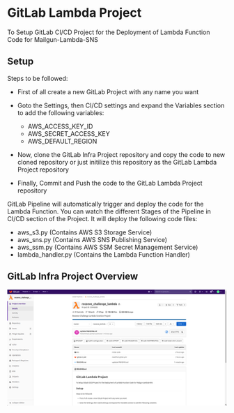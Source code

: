 # GitLab Lambda Project

To Setup GitLab CI/CD Project for the Deployment of Lambda Function Code for Mailgun-Lambda-SNS

## Setup

Steps to be followed:

* First of all create a new GitLab Project with any name you want

* Goto the Settings, then CI/CD settings and expand the Variables section to add the following variables:
    - AWS_ACCESS_KEY_ID
    - AWS_SECRET_ACCESS_KEY
    - AWS_DEFAULT_REGION

* Now, clone the GitLab Infra Project repository and copy the code to new cloned repository or just initilize this repository as the GitLab Lambda Project repository

* Finally, Commit and Push the code to the GitLab Lambda Project repository

GitLab Pipeline will automatically trigger and deploy the code for the Lambda Function. You can watch the different Stages of the Pipeline in CI/CD section of the Project. It will deploy the following code files:

- aws_s3.py (Contains AWS S3 Storage Service)
- aws_sns.py (Contains AWS SNS Publishing Service)
- aws_ssm.py (Contains AWS SSM Secret Management Service)
- lambda_handler.py (Contains the Lambda Function Handler)

## GitLab Infra Project Overview

![gitlab_lambda_project](./gitlab_lambda_project.png)